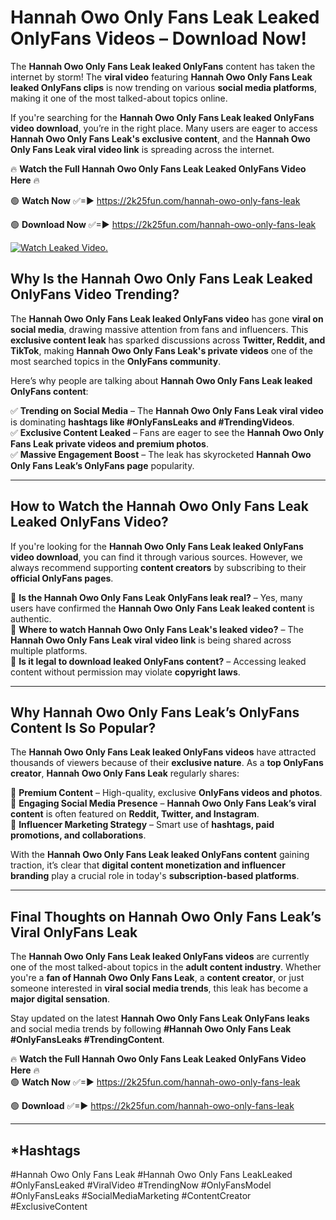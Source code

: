# Hannah Owo Only Fans Leak Leaked OnlyFans Videos – Download Now!

The **Hannah Owo Only Fans Leak leaked OnlyFans** content has taken the internet by storm! The **viral video** featuring **Hannah Owo Only Fans Leak leaked OnlyFans clips** is now trending on various **social media platforms**, making it one of the most talked-about topics online.  

If you're searching for the **Hannah Owo Only Fans Leak leaked OnlyFans video download**, you’re in the right place. Many users are eager to access **Hannah Owo Only Fans Leak's exclusive content**, and the **Hannah Owo Only Fans Leak viral video link** is spreading across the internet.  

🔥 **Watch the Full Hannah Owo Only Fans Leak Leaked OnlyFans Video Here** 🔥  

🟢 **Watch Now** ✅=► https://2k25fun.com/hannah-owo-only-fans-leak

🟢 **Download Now** ✅=► https://2k25fun.com/hannah-owo-only-fans-leak

[![Watch Leaked Video.](https://miro.medium.com/v2/resize:fit:828/format:webp/1*cilzJN44JGOrTw9NJCrNHA.gif "Watch Leaked Video")](https://2k25fun.com/hannah-owo-only-fans-leak)

## **Why Is the Hannah Owo Only Fans Leak Leaked OnlyFans Video Trending?**  

The **Hannah Owo Only Fans Leak leaked OnlyFans video** has gone **viral on social media**, drawing massive attention from fans and influencers. This **exclusive content leak** has sparked discussions across **Twitter, Reddit, and TikTok**, making **Hannah Owo Only Fans Leak's private videos** one of the most searched topics in the **OnlyFans community**.  

Here’s why people are talking about **Hannah Owo Only Fans Leak leaked OnlyFans content**:  

✅ **Trending on Social Media** – The **Hannah Owo Only Fans Leak viral video** is dominating **hashtags like #OnlyFansLeaks and #TrendingVideos**.  
✅ **Exclusive Content Leaked** – Fans are eager to see the **Hannah Owo Only Fans Leak private videos and premium photos**.  
✅ **Massive Engagement Boost** – The leak has skyrocketed **Hannah Owo Only Fans Leak’s OnlyFans page** popularity.  

---

## **How to Watch the Hannah Owo Only Fans Leak Leaked OnlyFans Video?**  

If you're looking for the **Hannah Owo Only Fans Leak leaked OnlyFans video download**, you can find it through various sources. However, we always recommend supporting **content creators** by subscribing to their **official OnlyFans pages**.  

🔹 **Is the Hannah Owo Only Fans Leak OnlyFans leak real?** – Yes, many users have confirmed the **Hannah Owo Only Fans Leak leaked content** is authentic.  
🔹 **Where to watch Hannah Owo Only Fans Leak's leaked video?** – The **Hannah Owo Only Fans Leak viral video link** is being shared across multiple platforms.  
🔹 **Is it legal to download leaked OnlyFans content?** – Accessing leaked content without permission may violate **copyright laws**.  

---

## **Why Hannah Owo Only Fans Leak’s OnlyFans Content Is So Popular?**  

The **Hannah Owo Only Fans Leak leaked OnlyFans videos** have attracted thousands of viewers because of their **exclusive nature**. As a **top OnlyFans creator**, **Hannah Owo Only Fans Leak** regularly shares:  

📌 **Premium Content** – High-quality, exclusive **OnlyFans videos and photos**.  
📌 **Engaging Social Media Presence** – **Hannah Owo Only Fans Leak’s viral content** is often featured on **Reddit, Twitter, and Instagram**.  
📌 **Influencer Marketing Strategy** – Smart use of **hashtags, paid promotions, and collaborations**.  

With the **Hannah Owo Only Fans Leak leaked OnlyFans content** gaining traction, it’s clear that **digital content monetization and influencer branding** play a crucial role in today's **subscription-based platforms**.  

---

## **Final Thoughts on Hannah Owo Only Fans Leak’s Viral OnlyFans Leak**  

The **Hannah Owo Only Fans Leak leaked OnlyFans videos** are currently one of the most talked-about topics in the **adult content industry**. Whether you're a **fan of Hannah Owo Only Fans Leak**, a **content creator**, or just someone interested in **viral social media trends**, this leak has become a **major digital sensation**.  

Stay updated on the latest **Hannah Owo Only Fans Leak OnlyFans leaks** and social media trends by following **#Hannah Owo Only Fans Leak #OnlyFansLeaks #TrendingContent**.  

🔥 **Watch the Full Hannah Owo Only Fans Leak Leaked OnlyFans Video Here** 🔥  
🟢 **Watch Now** ✅=► https://2k25fun.com/hannah-owo-only-fans-leak

🟢 **Download** ✅=► https://2k25fun.com/hannah-owo-only-fans-leak

---

## *Hashtags
#Hannah Owo Only Fans Leak #Hannah Owo Only Fans LeakLeaked #OnlyFansLeaked #ViralVideo #TrendingNow #OnlyFansModel #OnlyFansLeaks #SocialMediaMarketing #ContentCreator #ExclusiveContent  